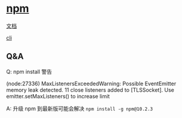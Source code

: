 # [npm](https://www.npmjs.com/)

[文档](https://docs.npmjs.com/)

[cli](https://docs.npmjs.com/cli/v10)

## Q&A

Q: npm install 警告

(node:27336) MaxListenersExceededWarning: Possible EventEmitter memory leak detected. 11 close listeners added to [TLSSocket]. Use emitter.setMaxListeners() to increase limit

A: 升级 npm 到最新版可能会解决 `npm install -g npm@10.2.3`
